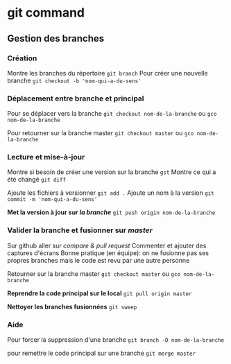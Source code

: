 # git command

## Gestion des branches

### Création

Montre les branches du répertoire
`git branch`
Pour créer une nouvelle branche
`git checkout -b 'nom-qui-a-du-sens'`


### Déplacement entre branche et principal
Pour se déplacer vers la branche
`git checkout nom-de-la-branche`
ou
`gco nom-de-la-branche`

Pour retourner sur la branche master
`git checkout master`
ou
`gco nom-de-la-branche`

### Lecture et mise-à-jour

Montre si besoin de créer une version sur la branche
`gst`
Montre ce qui a été changé
`git diff`

Ajoute les fichiers à versionner
`git add .`
Ajoute un nom à la version
`git commit -m 'nom-qui-a-du-sens'`

**Met la version à jour *sur la branche***
`git push origin nom-de-la-branche`

### Valider la branche et fusionner sur *master*
Sur github aller sur *compare & pull request*
Commenter et ajouter des captures d'écrans
Bonne pratique (en équipe): on ne fusionne pas ses propres branches mais le code est revu par une autre personne

Retourner sur la branche master
`git checkout master`
ou
`gco nom-de-la-branche`

**Reprendre la code principal sur le local**
`git pull origin master`

**Nettoyer les branches fusionnées**
`git sweep`

### Aide
Pour forcer la suppression d'une branche
`git branch -D nom-de-la-branche`

pour remettre le code principal sur une branche
`git merge master`



